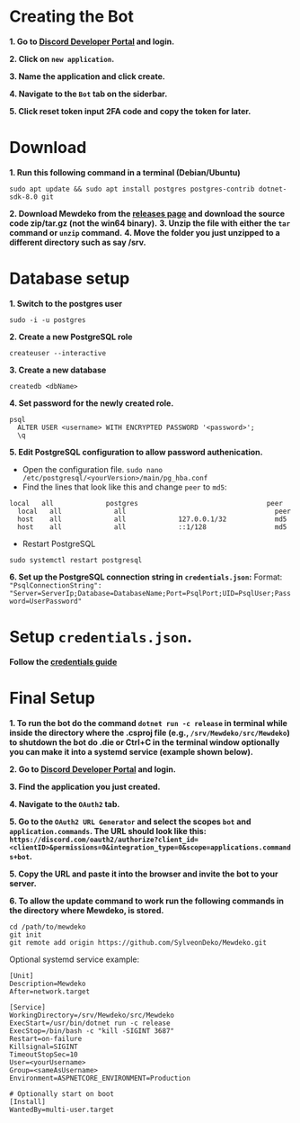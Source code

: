 # Creating the Bot
**1. Go to [Discord Developer Portal](https://discord.dev) and login.**

**2. Click on `new application`.**

**3. Name the application and click create.**

**4. Navigate to the `Bot` tab on the siderbar.**

**5. Click reset token input 2FA code and copy the token for later.**
# Download
**1. Run this following command in a terminal (Debian/Ubuntu)**
```
sudo apt update && sudo apt install postgres postgres-contrib dotnet-sdk-8.0 git
```
**2. Download Mewdeko from the [releases page](https://github.com/SylveonDeko/Mewdeko/releases) and download the source code zip/tar.gz (not the win64 binary).**
**3. Unzip the file with either the `tar` command or `unzip` command.**
**4. Move the folder you just unzipped to a different directory such as say /srv.**
# Database setup
**1. Switch to the postgres user**
   ```
   sudo -i -u postgres
   ```
**2. Create a new PostgreSQL role**
   ```
   createuser --interactive
   ```
**3. Create a new database**
   ```
   createdb <dbName>
   ```
**4. Set password for the newly created role.**
   ```
   psql
     ALTER USER <username> WITH ENCRYPTED PASSWORD '<password>';
     \q
   ```
**5. Edit PostgreSQL configuration to allow password authenication.**
   - Open the configuration file.
    ```
    sudo nano /etc/postgresql/<yourVersion>/main/pg_hba.conf
    ```
   - Find the lines that look like this and change `peer` to `md5`:
   ```
   local   all             postgres                                peer
     local   all             all                                     peer
     host    all             all             127.0.0.1/32            md5
     host    all             all             ::1/128                 md5
   ```
   - Restart PostgreSQL
   ```
   sudo systemctl restart postgresql
   ```
**6. Set up the PostgreSQL connection string in `credentials.json`:**
   Format: `"PsqlConnectionString": "Server=ServerIp;Database=DatabaseName;Port=PsqlPort;UID=PsqlUser;Password=UserPassword"`
# Setup `credentials.json`.
**Follow the [credentials guide](https://mewdeko.tech/credguide)**
# Final Setup
**1. To run the bot do the command `dotnet run -c release` in terminal while inside the directory where the .csproj file (e.g., `/srv/Mewdeko/src/Mewdeko`) to shutdown the bot do .die or Ctrl+C in the terminal window optionally you can make it into a systemd service (example shown below).**

**2. Go to [Discord Developer Portal](https://discord.dev) and login.**

**3. Find the application you just created.**

**4. Navigate to the `OAuth2` tab.**

**5. Go to the `OAuth2 URL Generator` and select the scopes `bot` and `application.commands`. The URL should look like this: `https://discord.com/oauth2/authorize?client_id=<clientID>&permissions=0&integration_type=0&scope=applications.commands+bot`.**

**5. Copy the URL and paste it into the browser and invite the bot to your server.**

**6. To allow the update command to work run the following commands in the directory where Mewdeko, is stored.**
```
cd /path/to/mewdeko
git init
git remote add origin https://github.com/SylveonDeko/Mewdeko.git
```
Optional systemd service example:
```
[Unit]
Description=Mewdeko
After=network.target

[Service]
WorkingDirectory=/srv/Mewdeko/src/Mewdeko
ExecStart=/usr/bin/dotnet run -c release
ExecStop=/bin/bash -c "kill -SIGINT 3687"
Restart=on-failure
Killsignal=SIGINT
TimeoutStopSec=10
User=<yourUsername>
Group=<sameAsUsername>
Environment=ASPNETCORE_ENVIRONMENT=Production

# Optionally start on boot
[Install]
WantedBy=multi-user.target
```
